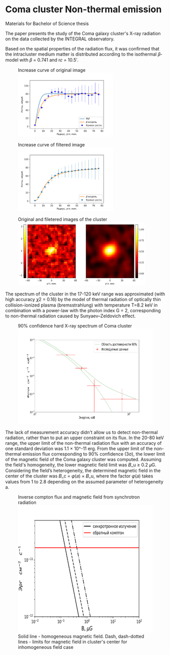 # Coma cluster Non-thermal emission

Materials for Bachelor of Science thesis

The paper presents the study of the Coma galaxy cluster's X-ray radiation on the data collected by the INTEGRAL observatory. 

Based on the spatial properties of the radiation flux, it was confirmed that the intracluster medium matter is distributed according to the isothermal 𝛽-model with 𝛽 = 0.741 and r𝑐 = 10.5′. 

<figure>
  <figtitle>Increase curve of original image</figtitle>
  <img src="./pictures/Increase_curve_fin.jpg" width="300" height="200">
</figure>

<figure>
  <figtitle>Increase curve of filtered image</figtitle>
  <img src="./pictures/Increase_curve_filtered.jpg" width="300" height="200">
</figure>

<figure>
  <figtitle>Original and filetered images of the cluster</figtitle>
  <img src="./pictures/Coma_2_image.jpg" width="400" height="200">
</figure>

The spectrum of the cluster in the 17-120 keV range was approximated (with high accuracy 𝜒2 = 0.16) by the model of thermal radiation of optically thin collision-ionized plasma (bremsstrahlung) with temperature T=8.2 keV in combination with a power-law with the photon index G = 2, corresponding to non-thermal radiation caused by Sunyaev–Zeldovich effect. 

<figure>
  <figtitle>90% confidence hard X-ray spectrum of Coma cluster</figtitle>
  <img src="./pictures/90percent.png" width="600" height="300">
</figure>

The lack of measurement accuracy didn't allow us to detect non-thermal radiation, rather than to put an upper constraint on its flux. In the 20-80 keV range, the upper limit of the non-thermal radiation flux with an accuracy of one standard deviation was 1.1 × 10^-11 erg. From the upper limit of the non-thermal emission flux corresponding to 90% confidence (3σ), the lower limit of the magnetic field of the Coma galaxy cluster was computed. Assuming the field's homogeneity, the lower magnetic field limit was 𝐵_u ≥ 0.2 𝜇G. Considering the field’s heterogeneity, the determined magnetic field in the center of the cluster was 𝐵_c = 𝜑(𝑎) × 𝐵_u, where the factor 𝜑(𝑎) takes values from 1 to 2.8 depending on the assumed parameter of heterogeneity a.

<figure>
  <figtitle>Inverse compton flux and magnetic field from synchrotron radiation</figtitle>
  <img src="./pictures/Magnetic_Field.png" width="600" height="400">
   <figcaption>Solid line - homogeneous magnetic field. Dash, dash-dotted lines - limits for magnetic field in cluster's center for inhomogeneous field case</figcaption>
</figure>
